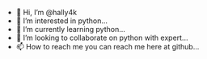 - 👋 Hi, I’m @hally4k
- 👀 I’m interested in  python...
- 🌱 I’m currently learning python...
- 💞️ I’m looking to collaborate on python with expert...
- 📫 How to reach me you can reach me here at github...

<!---
hally4k/hally4k is a ✨ special ✨ repository because its `README.md` (this file) appears on your GitHub profile.
You can click the Preview link to take a look at your changes.
--->
